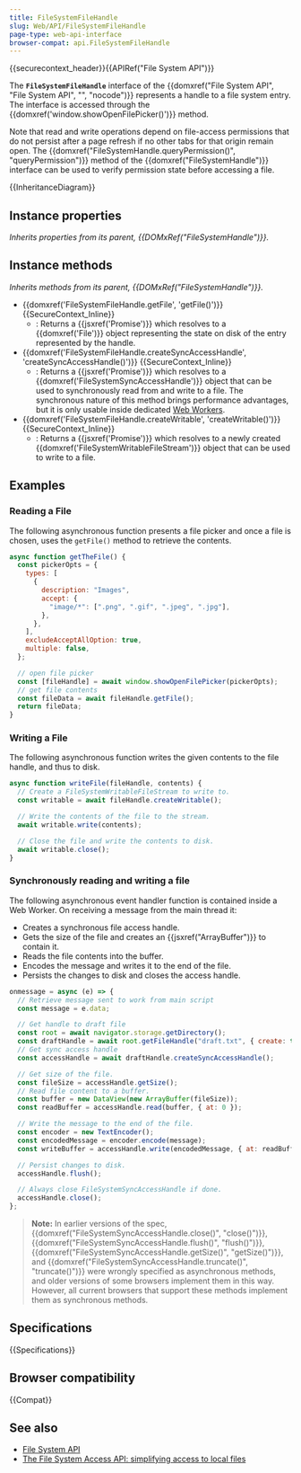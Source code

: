 ```yaml
---
title: FileSystemFileHandle
slug: Web/API/FileSystemFileHandle
page-type: web-api-interface
browser-compat: api.FileSystemFileHandle
---
```


{{securecontext_header}}{{APIRef("File System API")}}

The **`FileSystemFileHandle`** interface of the {{domxref("File System API", "File System API", "", "nocode")}} represents a handle to a file system entry. The interface is accessed through the {{domxref('window.showOpenFilePicker()')}} method.

Note that read and write operations depend on file-access permissions that do not persist after a page refresh if no other tabs for that origin remain open. The {{domxref("FileSystemHandle.queryPermission()", "queryPermission")}} method of the {{domxref("FileSystemHandle")}} interface can be used to verify permission state before accessing a file.

{{InheritanceDiagram}}

## Instance properties

_Inherits properties from its parent, {{DOMxRef("FileSystemHandle")}}._

## Instance methods

_Inherits methods from its parent, {{DOMxRef("FileSystemHandle")}}._

- {{domxref('FileSystemFileHandle.getFile', 'getFile()')}} {{SecureContext_Inline}}
  - : Returns a {{jsxref('Promise')}} which resolves to a {{domxref('File')}} object
    representing the state on disk of the entry represented by the handle.
- {{domxref('FileSystemFileHandle.createSyncAccessHandle', 'createSyncAccessHandle()')}} {{SecureContext_Inline}}
  - : Returns a {{jsxref('Promise')}} which resolves to a {{domxref('FileSystemSyncAccessHandle')}} object
    that can be used to synchronously read from and write to a file. The synchronous nature of this method brings performance advantages,
    but it is only usable inside dedicated [Web Workers](/en-US/docs/Web/API/Web_Workers_API).
- {{domxref('FileSystemFileHandle.createWritable', 'createWritable()')}} {{SecureContext_Inline}}
  - : Returns a {{jsxref('Promise')}} which resolves to a newly created {{domxref('FileSystemWritableFileStream')}}
    object that can be used to write to a file.

## Examples

### Reading a File

The following asynchronous function presents a file picker and once a file is chosen, uses the `getFile()` method to retrieve the contents.

```js
async function getTheFile() {
  const pickerOpts = {
    types: [
      {
        description: "Images",
        accept: {
          "image/*": [".png", ".gif", ".jpeg", ".jpg"],
        },
      },
    ],
    excludeAcceptAllOption: true,
    multiple: false,
  };

  // open file picker
  const [fileHandle] = await window.showOpenFilePicker(pickerOpts);
  // get file contents
  const fileData = await fileHandle.getFile();
  return fileData;
}
```

### Writing a File

The following asynchronous function writes the given contents to the file handle, and thus to disk.

```js
async function writeFile(fileHandle, contents) {
  // Create a FileSystemWritableFileStream to write to.
  const writable = await fileHandle.createWritable();

  // Write the contents of the file to the stream.
  await writable.write(contents);

  // Close the file and write the contents to disk.
  await writable.close();
}
```

### Synchronously reading and writing a file

The following asynchronous event handler function is contained inside a Web Worker. On receiving a message from the main thread it:

- Creates a synchronous file access handle.
- Gets the size of the file and creates an {{jsxref("ArrayBuffer")}} to contain it.
- Reads the file contents into the buffer.
- Encodes the message and writes it to the end of the file.
- Persists the changes to disk and closes the access handle.

```js
onmessage = async (e) => {
  // Retrieve message sent to work from main script
  const message = e.data;

  // Get handle to draft file
  const root = await navigator.storage.getDirectory();
  const draftHandle = await root.getFileHandle("draft.txt", { create: true });
  // Get sync access handle
  const accessHandle = await draftHandle.createSyncAccessHandle();

  // Get size of the file.
  const fileSize = accessHandle.getSize();
  // Read file content to a buffer.
  const buffer = new DataView(new ArrayBuffer(fileSize));
  const readBuffer = accessHandle.read(buffer, { at: 0 });

  // Write the message to the end of the file.
  const encoder = new TextEncoder();
  const encodedMessage = encoder.encode(message);
  const writeBuffer = accessHandle.write(encodedMessage, { at: readBuffer });

  // Persist changes to disk.
  accessHandle.flush();

  // Always close FileSystemSyncAccessHandle if done.
  accessHandle.close();
};
```

> **Note:** In earlier versions of the spec, {{domxref("FileSystemSyncAccessHandle.close()", "close()")}}, {{domxref("FileSystemSyncAccessHandle.flush()", "flush()")}}, {{domxref("FileSystemSyncAccessHandle.getSize()", "getSize()")}}, and {{domxref("FileSystemSyncAccessHandle.truncate()", "truncate()")}} were wrongly specified as asynchronous methods, and older versions of some browsers implement them in this way. However, all current browsers that support these methods implement them as synchronous methods.

## Specifications

{{Specifications}}

## Browser compatibility

{{Compat}}

## See also

- [File System API](/en-US/docs/Web/API/File_System_API)
- [The File System Access API: simplifying access to local files](https://developer.chrome.com/docs/capabilities/web-apis/file-system-access)
